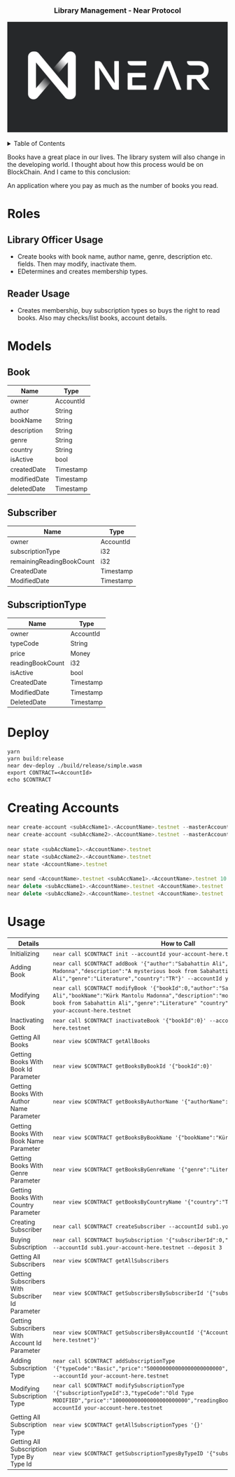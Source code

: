 <div align="center">
    <h3 align="center">Library Management - Near Protocol</h3>
</div>

![](images/near-logo.png)

<details>
  <summary>Table of Contents</summary>
<ol>
  <li><a href="#roles">Roles</a>
  	<ul>
  		<li><a href="#library-officer-usage">Library Officer Usage</a></li>
    	<li><a href="#reader-usage">Reader Usage</a></li>
   	</ul>
  </li>
  <li><a href="#models">Models</a>
    <ul>
      	<li><a href="#book">Book</a></li>
        <li><a href="#subscriber">Subscriber</a></li>
        <li><a href="#subscription-type">SubscriptionType</a></li>
    </ul>
  </li>
  <li><a href="#deploy">Deploy</a></li>
  <li><a href="#creating-accounts">Creating Accounts</a></li>
  <li><a href="#usage">Usage</a></li>
</ol>
</details>

Books have a great place in our lives. The library system will also change in the developing world. I thought about how this process would be on BlockChain. And I came to this conclusion:

An application where you pay as much as the number of books you read.

# Roles
## Library Officer Usage
- Create books with book name, author name, genre, description etc. fields. Then may modify, inactivate them.
- EDetermines and creates membership types.

## Reader Usage
- Creates membership, buy subscription types so buys the right to read books. Also may checks/list books, account details.

# Models
## Book
| Name | Type |
| ------ | ------ |
| owner | AccountId |
| author | String |
| bookName | String |
| description | String |
| genre | String |
| country | String |
| isActive | bool |
| createdDate | Timestamp |
| modifiedDate | Timestamp |
| deletedDate | Timestamp |
##  Subscriber
| Name | Type |
| ------ | ------ |
| owner | AccountId |
| subscriptionType | i32 |
| remainingReadingBookCount | i32 |
| CreatedDate | Timestamp |
| ModifiedDate | Timestamp |
##  SubscriptionType
| Name | Type |
| ------ | ------ |
| owner | AccountId |
| typeCode | String |
| price | Money |
| readingBookCount | i32 |
| isActive | bool |
| CreatedDate | Timestamp |
| ModifiedDate | Timestamp |
| DeletedDate | Timestamp |

# Deploy 
```
yarn
yarn build:release
near dev-deploy ./build/release/simple.wasm
export CONTRACT=<AccountId>
echo $CONTRACT
```
# Creating Accounts
```ts
near create-account <subAccName1>.<AccountName>.testnet --masterAccount <AccountName>.testnet --initialBalance 10
near create-account <subAccName2>.<AccountName>.testnet --masterAccount <AccountName>.testnet --initialBalance 10

near state <subAccName1>.<AccountName>.testnet
near state <subAccName2>.<AccountName>.testnet
near state <AccountName>.testnet

near send <AccountName>.testnet <subAccName1>.<AccountName>.testnet 10
near delete <subAccName1>.<AccountName>.testnet <AccountName>.testnet
near delete <subAccName2>.<AccountName>.testnet <AccountName>.testnet
```

# Usage
|Details|How to Call|
|---|---|
Initializing|`near call $CONTRACT init --accountId your-account-here.testnet`|
Adding Book|`near call $CONTRACT addBook '{"author":"Sabahattin Ali","bookName":"Kürk Mantolu Madonna","description":"A mysterious book from Sabahattin Ali","genre":"Literature","country":"TR"}' --accountId your-account-here.testnet`|
Modifying Book|`near call $CONTRACT modifyBook '{"bookId":0,"author":"Sabahattin Ali","bookName":"Kürk Mantolu Madonna","description":"modificated A mysterious book from Sabahattin Ali","genre":"Literature" "country":"TR"}' --accountId your-account-here.testnet`|
Inactivating Book|`near call $CONTRACT inactivateBook '{"bookId":0}' --accountId your-account-here.testnet`|
Getting All Books|`near view $CONTRACT getAllBooks`|
Getting Books With Book Id Parameter|`near view $CONTRACT getBooksByBookId '{"bookId":0}'`|
Getting Books With Author Name Parameter|`near view $CONTRACT getBooksByAuthorName '{"authorName":"Sabahattin Ali"}'`|
Getting Books With Book Name Parameter|`near view $CONTRACT getBooksByBookName '{"bookName":"Kürk Mantolu Madonna"}'`|
Getting Books With Genre Parameter|`near view $CONTRACT getBooksByGenreName '{"genre":"Literature"}'`|
Getting Books With Country Parameter|`near view $CONTRACT getBooksByCountryName '{"country":"TR"}'`|
Creating Subscriber|`near call $CONTRACT createSubscriber --accountId sub1.your-account-here.testnet`|
Buying Subscription|`near call $CONTRACT buySubscription '{"subscriberId":0,"subscriptionTypeId":0}' --accountId sub1.your-account-here.testnet --deposit 3`|
Getting All Subscribers|`near view $CONTRACT getAllSubscribers`|
Getting Subscribers With Subscriber Id Parameter|`near view $CONTRACT getSubscribersBySubscriberId '{"subscriberId":0}'`|
Getting Subscribers With Account Id Parameter|`near view $CONTRACT getSubscribersByAccountId '{"AccountId":"sub1.your-account-here.testnet"}'`|
Adding Subscription Type|`near call $CONTRACT addSubscriptionType '{"typeCode":"Basic","price":"500000000000000000000000","readingBookCount":500}' --accountId your-account-here.testnet`|
Modifying Subscription Type|`near call $CONTRACT modifySubscriptionType '{"subscriptionTypeId":3,"typeCode":"Old Type MODIFIED","price":"100000000000000000000000","readingBookCount":100}' --accountId your-account-here.testnet`|
Getting All Subscription Type|`near view $CONTRACT getAllSubscriptionTypes '{}'`|
Getting All Subscription Type By Type Id|`near view $CONTRACT getSubscriptionTypesByTypeID '{"subscriptionTypeId":2}'`|




